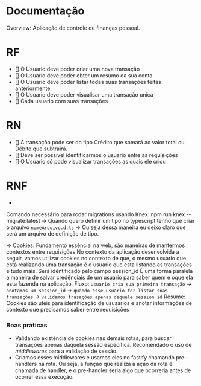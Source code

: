 # Documentação

Overview: Aplicação de controle de finanças pessoal.

# RF

- [] O Usuario deve poder criar uma nova transação
- [] O Usuario deve poder obter um resumo da sua conta
- [] O Usuario deve poder listar todas suas transações feitas anteriormente.
- [] O Usuario deve poder visualisar uma transação unica
- [] Cada usuario com suas transações

# RN

- [] A transação pode ser do tipo Crédito que somará ao valor total ou Débito que subtrairá.
- [] Deve ser possível identificarmos o usuario entre as requisições
- [] O Usuario só pode visualizar transações as quais ele criou

# RNF

-

Comando necessário para rodar migrations usando Knex: npm run knex -- migrate:latest
-> Quando quero definir um tipo no typescript tenho que criar o arquivo `nomeArquivo.d.ts` => Ou seja dessa maneira eu deixo claro que será um arquivo de definição de tipo.

-> Cookies: Fundamento essêncial na web, são maneiras de mantermos contextos entre requisições
No contexto da aplicação desenvolvida a seguir, vamos utilizar cookies no contexto de que, o mesmo usuario que está realizando uma transação é o usuario que esta listando as transações e tudo mais.
Será idêntificado pelo campo session_id
É uma forma paralela a maneira de salvar credênciais de um usuario para saber quem e oque ela esta fazenda na aplicação.
Fluxo: `Usuario cria sua primeira transação` -> `anotamos um session_id` -> `quando esse usuario for listar suas transações` -> `validamos trasações apenas daquele session id`
Resume: Cookies são uteis para identificação de ususarios e anotar informações de contexto que precisamos saber entre requisições

### Boas práticas

- Validando existência de cookies nas demais rotas, para buscar transações apenas daquela sessão específica.
  Recomendado o uso de _middlewares_ para a validação de sessão.
- Criamos esses middlewares e usamos eles no fastify chamando pre-handlers na rota. Ou seja, a função que realiza a ação da rota é chamada de handler, e o pre-handler seria algo que ocorreria antes de ocorrer essa execução.